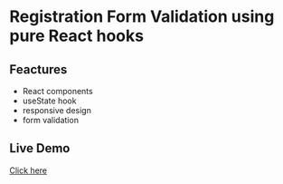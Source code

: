 # Registration Form Validation using pure React hooks
## Feactures
- React components
- useState hook
- responsive design
- form validation
## Live Demo
[Click here](https://form-validation-lake.vercel.app/)
